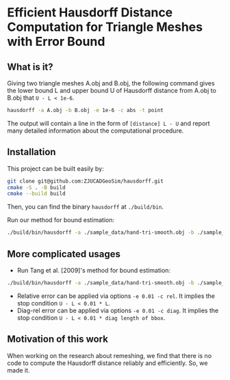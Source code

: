 # Efficient Hausdorff Distance Computation for Triangle Meshes with Error Bound

## What is it?

Giving two triangle meshes A.obj and B.obj, the following command
gives the lower bound L and upper bound U of Hausdorff distance from A.obj to
B.obj that `U - L < 1e-6`.

```bash
hausdorff -a A.obj -b B.obj -e 1e-6 -c abs -t point
```

The output will contain a line in the form of `[distance] L - U` and
report many detailed information about the computational procedure.

## Installation

This project can be built easily by:
```bash
git clone git@github.com:ZJUCADGeoSim/hausdorff.git
cmake -S . -B build
cmake --build build 
```

Then, you can find the binary `hausdorff` at `./build/bin`.

Run our method for bound estimation:

```bash
./build/bin/hausdorff -a ./sample_data/hand-tri-smooth.obj -b ./sample_data/hand-tri.obj -t point
```

## More complicated usages

* Run Tang et al. [2009]'s method for bound estimation:
```bash
./build/bin/hausdorff -a ./sample_data/hand-tri-smooth.obj -b ./sample_data/hand-tri.obj -t triangle
```

* Relative error can be applied via options `-e 0.01 -c rel`.  It
  implies the stop condition `U - L < 0.01 * L`.
* Diag-rel error can be applied via options `-e 0.01 -c diag`.  It
  implies the stop condition `U - L < 0.01 * diag length of bbox`.

## Motivation of this work

When working on the research about remeshing, we find that there is no
code to compute the Hausdorff distance reliably and efficiently.  So,
we made it.
